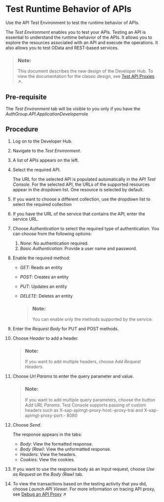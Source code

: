 <!-- loio15c7d528449c4636abc2a1120f5ab8e9 -->

# Test Runtime Behavior of APIs

Use the API Test Environment to test the runtime behavior of APIs.

The *Test Environment* enables you to test your APIs. Testing an API is essential to understand the runtime behavior of the APIs. It allows you to explore the resources associated with an API and execute the operations. It also allows you to test OData and REST-based services.

> ### Note:  
> This document describes the new design of the Developer Hub. To view the documentation for the classic design, see [Test API Proxies](https://help.sap.com/viewer/66d066d903c2473f81ec33acfe2ccdb4/Cloud/en-US/3ba6151391bc474b9f1fa69455f65e3b.html "Use the API Test Console to test the runtime behavior of the API proxies.") :arrow_upper_right:.



<a name="loio15c7d528449c4636abc2a1120f5ab8e9__section_yt3_f4f_tvb"/>

## Pre-requisite

The *Test Environment* tab will be visible to you only if you have the *AuthGroup.API.ApplicationDeveloper*role



<a name="loio15c7d528449c4636abc2a1120f5ab8e9__section_bpw_tzh_dvb"/>

## Procedure

1.  Log on to the Developer Hub.

2.  Navigate to the *Test Environment*.

3.  A list of APIs appears on the left.
4.  Select the required API.

    The URL for the selected API is populated automatically in the *API Test Console*. For the selected API, the URLs of the supported resources appear in the dropdown list. One resource is selected by default.

5.  If you want to choose a different collection, use the dropdown list to select the required collection
6.  If you have the URL of the service that contains the API, enter the service URL.
7.  Choose *Authentication* to select the required type of authentication. You can choose from the following options:
    1.  *None*: No authentication required.
    2.  *Basic Authentication*: Provide a user name and password.

8.  Enable the required method:
    -   *GET*: Reads an entity
    -   *POST*: Creates an entity
    -   *PUT*: Updates an entity
    -   *DELETE*: Deletes an entity

        > ### Note:  
        > You can enable only the methods supported by the service.


9.  Enter the *Request Body* for PUT and POST methods.
10. Choose *Header* to add a header.

    > ### Note:  
    > If you want to add multiple headers, choose *Add Request Headers*.

11. Choose *Url Params* to enter the query parameter and value.

    > ### Note:  
    > If you want to add multiple query parameters, choose the button *Add URL Params*. Test Console supports passing of custom headers such as X-sap-apimgt-proxy-host:-proxy-trai and X-sap-apimgt-proxy-port:- 8080

12. Choose *Send.* 

    The response appears in the tabs:

    -   *Body*: View the formatted response.
    -   *Body \(Raw\)*: View the unformatted response.
    -   *Headers*: View the headers.
    -   *Cookies*: View the cookies.

13. If you want to use the response body as an input request, choose *Use as Request* on the *Body \(Raw\)* tab.
14. To view the transactions based on the testing activity that you did, choose *Launch API Viewer*. For more information on tracing API proxy, see [Debug an API Proxy](https://help.sap.com/viewer/66d066d903c2473f81ec33acfe2ccdb4/Cloud/en-US/fb2c7aa34cdc443294a325ccb7876785.html "You debug an API proxy to troubleshoot and monitor them in SAP API Management, by probing the details of each step through the API proxy flow.") :arrow_upper_right:


